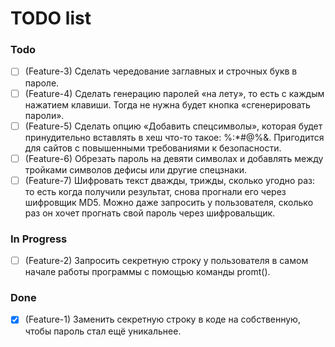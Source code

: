 # TODO list

### Todo

- [ ] (Feature-3) Сделать чередование заглавных и строчных букв в пароле.
- [ ] (Feature-4) Сделать генерацию паролей «на лету», то есть с каждым нажатием клавиши. Тогда не нужна будет кнопка «сгенерировать пароли».
- [ ] (Feature-5) Сделать опцию «Добавить спецсимволы», которая будет принудительно вставлять в хеш что-то такое: %:*#@%&. Пригодится для сайтов с повышенными требованиями к безопасности.
- [ ] (Feature-6) Обрезать пароль на девяти символах и добавлять между тройками символов дефисы или другие спецзнаки.
- [ ] (Feature-7) Шифровать текст дважды, трижды, сколько угодно раз: то есть когда получили результат, снова прогнали его через шифровщик MD5. Можно даже запросить у пользователя, сколько раз он хочет прогнать свой пароль через шифровальщик.

### In Progress

- [ ] (Feature-2) Запросить секретную строку у пользователя в самом начале работы программы с помощью команды promt().

### Done

- [x] (Feature-1) Заменить секретную строку в коде на собственную, чтобы пароль стал ещё уникальнее.
